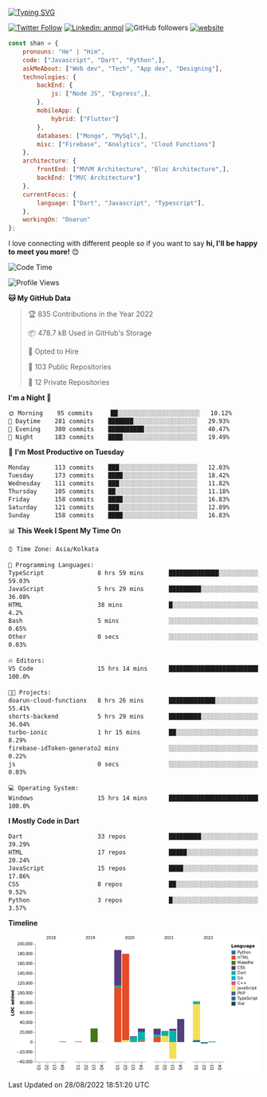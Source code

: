 [![Typing SVG](https://readme-typing-svg.herokuapp.com?lines=Hey%2C+I'm+Shan;I+am+a+Full+Stack+Developer)](https://git.io/typing-svg)

<!-- <img align='right' src="https://media.giphy.com/media/M9gbBd9nbDrOTu1Mqx/giphy.gif" width="230"> -->

[![Twitter Follow](https://img.shields.io/twitter/follow/shan__shaji?style=flat)](https://twitter.com/intent/follow?screen_name=shan__shaji)
[![Linkedin: anmol](https://img.shields.io/badge/shan-shaji?style=flat-square&logo=Linkedin&logoColor=white&link=https://www.linkedin.com/in/shan-shaji/)](https://www.linkedin.com/in/shan-shaji/)
![GitHub followers](https://img.shields.io/github/followers/shan-shaji?label=Follow&style=social)
[![website](https://img.shields.io/badge/Website-46a2f1.svg?&style=flat-square&logo=Google-Chrome&logoColor=white&link=http://shan-shaji.github.io/)](http://shan-shaji.github.io/)




```javascript
const shan = {
    pronouns: "He" | "Him",
    code: ["Javascript", "Dart", "Python",],
    askMeAbout: ["Web dev", "Tech", "App dev", "Designing"],
    technologies: {
        backEnd: {
            js: ["Node JS", "Express",],
        },
        mobileApp: {
            hybrid: ["Flutter"]
        },
        databases: ["Mongo", "MySql",],
        misc: ["Firebase", "Analytics", "Cloud Functions"]
    },
    architecture: {
        frontEnd: ["MVVM Architecture", "Bloc Architecture",],
        backEnd: ["MVC Architecture"]
    },
    currentFocus: {
        language: ["Dart", "Javascript", "Typescript"],
    },
    workingOn: "Doarun"
};
```

I love connecting with different people</b> so if you want to say <b>hi, I'll be happy to meet you more!</b> 😊</em>


<!--START_SECTION:waka-->
![Code Time](http://img.shields.io/badge/Code%20Time-827%20hrs%2010%20mins-blue)

![Profile Views](http://img.shields.io/badge/Profile%20Views-31-blue)

**🐱 My GitHub Data** 

> 🏆 835 Contributions in the Year 2022
 > 
> 📦 478.7 kB Used in GitHub's Storage 
 > 
> 💼 Opted to Hire
 > 
> 📜 103 Public Repositories 
 > 
> 🔑 12 Private Repositories  
 > 
**I'm a Night 🦉** 

```text
🌞 Morning    95 commits     ██░░░░░░░░░░░░░░░░░░░░░░░   10.12% 
🌆 Daytime    281 commits    ███████░░░░░░░░░░░░░░░░░░   29.93% 
🌃 Evening    380 commits    ██████████░░░░░░░░░░░░░░░   40.47% 
🌙 Night      183 commits    ████░░░░░░░░░░░░░░░░░░░░░   19.49%

```
📅 **I'm Most Productive on Tuesday** 

```text
Monday       113 commits    ███░░░░░░░░░░░░░░░░░░░░░░   12.03% 
Tuesday      173 commits    ████░░░░░░░░░░░░░░░░░░░░░   18.42% 
Wednesday    111 commits    ███░░░░░░░░░░░░░░░░░░░░░░   11.82% 
Thursday     105 commits    ██░░░░░░░░░░░░░░░░░░░░░░░   11.18% 
Friday       158 commits    ████░░░░░░░░░░░░░░░░░░░░░   16.83% 
Saturday     121 commits    ███░░░░░░░░░░░░░░░░░░░░░░   12.89% 
Sunday       158 commits    ████░░░░░░░░░░░░░░░░░░░░░   16.83%

```


📊 **This Week I Spent My Time On** 

```text
⌚︎ Time Zone: Asia/Kolkata

💬 Programming Languages: 
TypeScript               8 hrs 59 mins       ██████████████░░░░░░░░░░░   59.03% 
JavaScript               5 hrs 29 mins       █████████░░░░░░░░░░░░░░░░   36.08% 
HTML                     38 mins             █░░░░░░░░░░░░░░░░░░░░░░░░   4.2% 
Bash                     5 mins              ░░░░░░░░░░░░░░░░░░░░░░░░░   0.65% 
Other                    0 secs              ░░░░░░░░░░░░░░░░░░░░░░░░░   0.03%

🔥 Editors: 
VS Code                  15 hrs 14 mins      █████████████████████████   100.0%

🐱‍💻 Projects: 
doarun-cloud-functions   8 hrs 26 mins       █████████████░░░░░░░░░░░░   55.41% 
shorts-backend           5 hrs 29 mins       █████████░░░░░░░░░░░░░░░░   36.04% 
turbo-ionic              1 hr 15 mins        ██░░░░░░░░░░░░░░░░░░░░░░░   8.29% 
firebase-idToken-generato2 mins              ░░░░░░░░░░░░░░░░░░░░░░░░░   0.22% 
js                       0 secs              ░░░░░░░░░░░░░░░░░░░░░░░░░   0.03%

💻 Operating System: 
Windows                  15 hrs 14 mins      █████████████████████████   100.0%

```

**I Mostly Code in Dart** 

```text
Dart                     33 repos            █████████░░░░░░░░░░░░░░░░   39.29% 
HTML                     17 repos            █████░░░░░░░░░░░░░░░░░░░░   20.24% 
JavaScript               15 repos            ████░░░░░░░░░░░░░░░░░░░░░   17.86% 
CSS                      8 repos             ██░░░░░░░░░░░░░░░░░░░░░░░   9.52% 
Python                   3 repos             █░░░░░░░░░░░░░░░░░░░░░░░░   3.57%

```


**Timeline**

![Chart not found](https://raw.githubusercontent.com/shan-shaji/shan-shaji/master/charts/bar_graph.png) 


 Last Updated on 28/08/2022 18:51:20 UTC
<!--END_SECTION:waka-->

